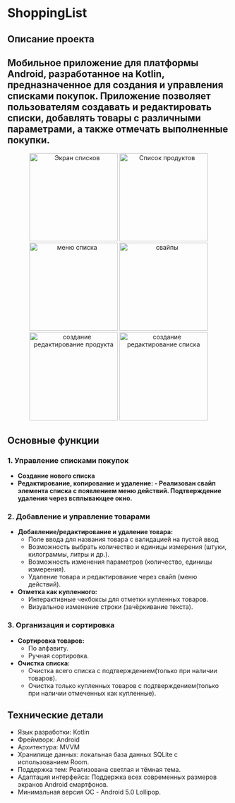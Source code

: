 # ShoppingList

## Описание проекта
Мобильное приложение для платформы Android, разработанное на Kotlin, предназначенное для создания и управления списками покупок.
Приложение позволяет пользователям создавать и редактировать списки, добавлять товары с различными параметрами, а также отмечать выполненные покупки.
---

<p align="center">
  <img src="https://github.com/user-attachments/assets/23f7b1fb-b357-4fd3-8844-f39dcc257120" alt="Экран списков" width="200">
  <img src="https://github.com/user-attachments/assets/5c6c384d-15f0-49a3-b08b-ba7cf2c4c52a" alt="Список продуктов" width="200">
  <img src="https://github.com/user-attachments/assets/487b2de4-ab79-4ec8-b6e5-9492be29a111" alt="меню списка" width="200">
  <img src="https://github.com/user-attachments/assets/709a0e57-79f1-49b8-a29d-6b69dd237c0a" alt="свайпы" width="200">
  <img src="https://github.com/user-attachments/assets/fc26b7ee-dc03-462c-b640-9137213114af" alt="создание редактирование продукта" width="200">
  <img src="https://github.com/user-attachments/assets/59a1b741-bc6d-4eeb-ba0b-e0921df6eaa4" alt="создание редактирование списка" width="200">
</p>

## Основные функции

### 1. Управление списками покупок
- **Создание нового списка** 
- **Редактирование, копирование и удаление: - Реализован свайп элемента списка с появлением меню действий. Подтверждение удаления через всплывающее окно.**

### 2. Добавление и управление товарами
- **Добавление/редактирование и удаление товара:**
  - Поле ввода для названия товара с валидацией на пустой ввод
  - Возможность выбрать количество и единицы измерения (штуки, килограммы, литры и др.).
  - Возможность изменения параметров (количество, единицы измерения).
  - Удаление товара и редактирование через свайп (меню действий).
- **Отметка как купленного:**
  - Интерактивные чекбоксы для отметки купленных товаров.
  - Визуальное изменение строки (зачёркивание текста).
  
### 3. Организация и сортировка
- **Сортировка товаров:**
  - По алфавиту.
  - Ручная сортировка.
- **Очистка списка:**
  - Очистка всего списка с подтверждением(только при наличии товаров).
  - Очистка только купленных товаров с подтверждением(только при наличии отмеченных как купленные).

## Технические детали
- Язык разработки: Kotlin
- Фреймворк: Android
- Архитектура: MVVM
- Хранилище данных: локальная база данных SQLite с использованием Room.
- Поддержка тем: Реализована светлая и тёмная тема.
- Адаптация интерфейса: Поддержка всех современных размеров экранов Android смартфонов.
- Минимальная версия ОС - Android 5.0 Lollipop.
